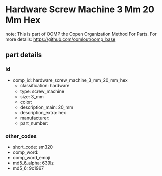 # Hardware Screw Machine 3 Mm 20 Mm Hex  

note: This is part of OOMP the Oopen Organization Method For Parts. For more details: https://github.com/oomlout/oomp_base

##  part details





### id
* oomp_id: hardware_screw_machine_3_mm_20_mm_hex
  * classification: hardware
  * type: screw_machine
  * size: 3_mm
  * color: 
  * description_main: 20_mm
  * description_extra: hex
  * manufacturer: 
  * part_number: 

### other_codes
* short_code: sm320
* oomp_word: 
* oomp_word_emoji 
* md5_6_alpha: 639lz
* md5_6: 9c1967